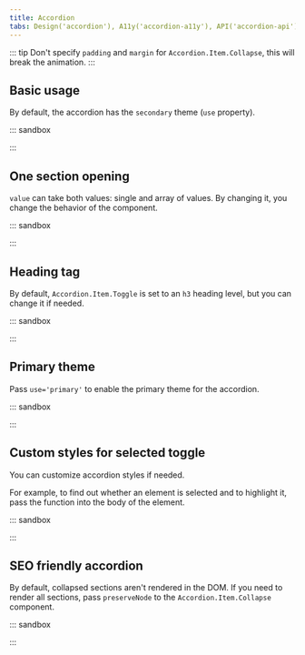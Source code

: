 ```yaml
---
title: Accordion
tabs: Design('accordion'), A11y('accordion-a11y'), API('accordion-api'), Example('accordion-code'), Changelog('accordion-changelog')
---
```


::: tip
Don't specify `padding` and `margin` for `Accordion.Item.Collapse`, this will break the animation.
:::

## Basic usage

By default, the accordion has the `secondary` theme (`use` property).

::: sandbox

<script lang="tsx">
  export Demo from 'stories/components/accordion/docs/examples/basic_usage.tsx';
</script>

:::

## One section opening

`value` can take both values: single and array of values. By changing it, you change the behavior of the component.

::: sandbox

<script lang="tsx">
  export Demo from 'stories/components/accordion/docs/examples/one_section_opening.tsx';
</script>

:::

## Heading tag

By default, `Accordion.Item.Toggle` is set to an `h3` heading level, but you can change it if needed.

::: sandbox

<script lang="tsx">
  export Demo from 'stories/components/accordion/docs/examples/heading_tag.tsx';
</script>

:::

## Primary theme

Pass `use='primary'` to enable the primary theme for the accordion.

::: sandbox

<script lang="tsx">
  export Demo from 'stories/components/accordion/docs/examples/non_compact.tsx';
</script>

:::

## Custom styles for selected toggle

You can customize accordion styles if needed.

For example, to find out whether an element is selected and to highlight it, pass the function into the body of the element.

::: sandbox

<script lang="tsx">
  export Demo from 'stories/components/accordion/docs/examples/custom_styles.tsx';
</script>

:::

## SEO friendly accordion

By default, collapsed sections aren't rendered in the DOM. If you need to render all sections, pass `preserveNode` to the `Accordion.Item.Collapse` component.

::: sandbox

<script lang="tsx">
  export Demo from 'stories/components/accordion/docs/examples/seo.tsx';
</script>

:::
